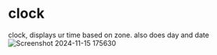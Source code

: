 # clock
clock, displays ur time based on zone. also does day and date
![Screenshot 2024-11-15 175630](https://github.com/user-attachments/assets/9de8ee8b-a861-4e7e-ab96-7d67eacc1d3b)
